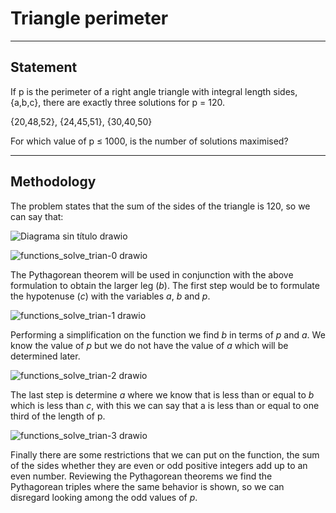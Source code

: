 # Triangle perimeter
----------------------------
## Statement

If p is the perimeter of a right angle triangle with integral length sides, {a,b,c}, there are exactly three solutions for p = 120.

{20,48,52}, {24,45,51}, {30,40,50}

For which value of p ≤ 1000, is the number of solutions maximised?

----------------------------

## Methodology


The problem states that the sum of the sides of the triangle is 120, so we can say that:

![Diagrama sin título drawio](https://user-images.githubusercontent.com/91080406/211056522-9e4ce3f8-75a4-4a2a-9d96-99aa716c9a37.png)


![functions_solve_trian-0 drawio](https://user-images.githubusercontent.com/91080406/211053871-d602ab15-c435-4bbf-9998-50c786196943.png)

The Pythagorean theorem will be used in conjunction with the above formulation to obtain the larger leg (*b*). The first step would be to formulate the hypotenuse (*c*) with the variables *a*, *b* and *p*.

![functions_solve_trian-1 drawio](https://user-images.githubusercontent.com/91080406/211056650-a0539e58-42a7-4dc2-aa6f-109791f71e33.png)

Performing a simplification on the function we find *b* in terms of *p* and *a*. We know the value of *p* but we do not have the value of *a* which will be determined later.

![functions_solve_trian-2 drawio](https://user-images.githubusercontent.com/91080406/211057974-8ec550ff-472c-4e16-bb9b-d4d7a0a14b43.png)

The last step is determine *a* where we know that is less than or equal to *b* which is less than *c*, with this we can say that a is less than or equal to one third of the length of p.

![functions_solve_trian-3 drawio](https://user-images.githubusercontent.com/91080406/211059460-55c33048-37fc-4e81-8634-87fbaad2c71d.png)

Finally there are some restrictions that we can put on the function, the sum of the sides whether they are even or odd positive integers add up to an even number. Reviewing the Pythagorean theorems we find the Pythagorean triples where the same behavior is shown, so we can disregard looking among the odd values of *p*.



